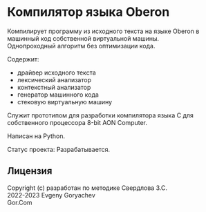 # Компилятор языка Oberon

Компилирует программу из исходного текста на языке Oberon в машинный код собственной виртуальной машины.  
Однопроходный алгоритм без оптимизации кода.

Содержит:
- драйвер исходного текста
- лексический анализатор
- контекстный анализатор
- генератор машинного кода
- стековую виртуальную машину

Служит прототипом для разработки компилятора языка C для собственного процессора 8-bit AON Computer.

Написан на Python.

Статус проекта: Разрабатывается.


## Лицензия
Copyright (c) разработан по методике Свердлова З.С.   
2022-2023 Evgeny Goryachev  
Gor.Com 